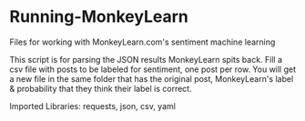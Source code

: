 # Running-MonkeyLearn
Files for working with MonkeyLearn.com's sentiment machine learning

This script is for parsing the JSON results MonkeyLearn spits back. 
Fill a csv file with posts to be labeled for sentiment, one post per row. You will get a 
new file in the same folder that has the original post, MonkeyLearn's label & 
probability that they think their label is correct. 

Imported Libraries: requests, json, csv, yaml
